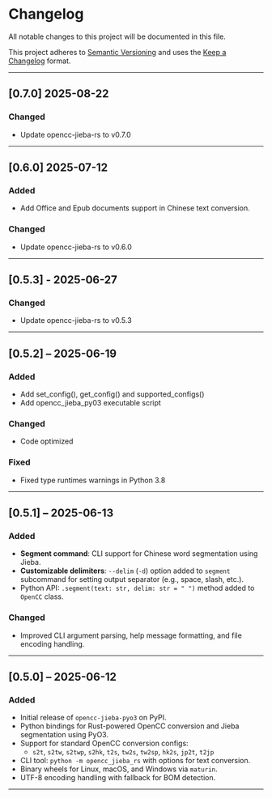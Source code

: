 # Changelog

All notable changes to this project will be documented in this file.

This project adheres to [Semantic Versioning](https://semver.org/spec/v2.0.0.html) and uses the [Keep a Changelog](https://keepachangelog.com/en/1.0.0/) format.

---

## [0.7.0] 2025-08-22

### Changed
- Update opencc-jieba-rs to v0.7.0

---

## [0.6.0] 2025-07-12

### Added
- Add Office and Epub documents support in Chinese text conversion.

### Changed
- Update opencc-jieba-rs to v0.6.0

---

## [0.5.3] - 2025-06-27

### Changed
- Update opencc-jieba-rs to v0.5.3

---

## [0.5.2] – 2025-06-19

### Added
- Add set_config(), get_config() and supported_configs()
- Add opencc_jieba_py03 executable script

### Changed
- Code optimized

### Fixed
- Fixed type runtimes warnings in Python 3.8

---

## [0.5.1] – 2025-06-13

### Added
- **Segment command**: CLI support for Chinese word segmentation using Jieba.
- **Customizable delimiters**: `--delim` (`-d`) option added to `segment` subcommand for setting output separator (e.g., space, slash, etc.).
- Python API: `.segment(text: str, delim: str = " ")` method added to `OpenCC` class.

### Changed
- Improved CLI argument parsing, help message formatting, and file encoding handling.

---

## [0.5.0] – 2025-06-12

### Added
- Initial release of `opencc-jieba-pyo3` on PyPI.
- Python bindings for Rust-powered OpenCC conversion and Jieba segmentation using PyO3.
- Support for standard OpenCC conversion configs:
  - `s2t`, `s2tw`, `s2twp`, `s2hk`, `t2s`, `tw2s`, `tw2sp`, `hk2s`, `jp2t`, `t2jp`
- CLI tool: `python -m opencc_jieba_rs` with options for text conversion.
- Binary wheels for Linux, macOS, and Windows via `maturin`.
- UTF-8 encoding handling with fallback for BOM detection.

---
